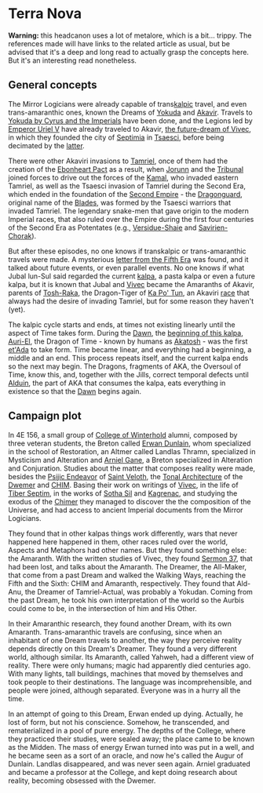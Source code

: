 <!-- @PageTitle: Terra Nova -->

# Terra Nova

**Warning:** this headcanon uses a lot of metalore, which is a bit... trippy. The references made will have links to the related article as usual, but be advised that it's a deep and long read to actually grasp the concepts here. But it's an interesting read nonetheless.

## General concepts
The Mirror Logicians were already capable of trans[kalpic](https://en.uesp.net/wiki/Lore:Kalpa) travel, and even trans-amaranthic ones, known the Dreams of [Yokuda](https://en.uesp.net/wiki/Lore:Yokuda) and [Akavir](https://en.uesp.net/wiki/Lore:Akavir). Travels to [Yokuda by Cyrus and the Imperials](https://www.imperial-library.info/content/tiber-septim%E2%80%99s-sword-meeting-cyrus-restless) have been done, and the Legions led by [Emperor Uriel V](https://uesp.net/wiki/Lore:Uriel_V) have already traveled to Akavir, [the future-dream of Vivec](http://c0da.es), in which they founded the city of [Septimia](https://en.uesp.net/wiki/Lore:Septimia) in [Tsaesci](https://en.uesp.net/wiki/Lore:Tsaesci_(place)), before being decimated by the [latter](https://en.uesp.net/wiki/Lore:Tsaesci_(race)).

There were other Akaviri invasions to [Tamriel](https://en.uesp.net/wiki/Lore:Tamriel), once of them had the creation of the [Ebonheart Pact](https://uesp.net/wiki/Lore:Ebonheart_Pact) as a result, when [Jorunn](https://en.uesp.net/wiki/Lore:Jorunn) and the [Tribunal](https://en.uesp.net/wiki/Lore:Gods_T#Tribunal) joined forces to drive out the forces of the [Kamal](https://uesp.net/wiki/Lore:Kamal), who invaded eastern Tamriel, as well as the Tsaesci invasion of Tamriel during the Second Era, which ended in the foundation of the [Second Empire](https://en.uesp.net/wiki/Lore:Second_Empire) - the [Dragonguard](https://uesp.net/wiki/Lore:Dragonguard), original name of the [Blades](https://uesp.net/wiki/Lore:Blades), was formed by the Tsaesci warriors that invaded Tamriel. The legendary snake-men that gave origin to the modern Imperial races, that also ruled over the Empire during the first four centuries of the Second Era as Potentates (e.g., [Versidue-Shaie](https://uesp.net/wiki/Lore:Versidue-Shaie) and [Savirien-Chorak](https://uesp.net/wiki/Lore:Savirien-Chorak)).

But after these episodes, no one knows if transkalpic or trans-amaranthic travels were made. A mysterious [letter from the Fifth Era](https://www.c0da.es/t/loveletter) was found, and it talked about future events, or even parallel events. No one knows if what Jubal lun-Sul said regarded the current [kalpa](https://en.uesp.net/wiki/Lore:Kalpa), a pasta kalpa or even a future kalpa, but it is known that Jubal and [Vivec](https://uesp.net/wiki/Lore:Vivec) became the Amaranths of Akavir, parents of [Tosh-Raka](https://uesp.net/wiki/Lore:Tosh_Raka), the Dragon-Tiger of [Ka Po' Tun](https://uesp.net/wiki/Lore:Ka_Po'_Tun(place)), an Akaviri [race](https://uesp.net/wiki/Lore:Ka_Po'_Tun(race)) that always had the desire of invading Tamriel, but for some reason they haven't (yet).

The kalpic cycle starts and ends, at times not existing linearly until the aspect of Time takes form. During the [Dawn](https://uesp.net/wiki/Lore:The_Monomyth), the [beginning of this kalpa](https://en.uesp.net/wiki/Lore:The_Annotated_Anuad), [Auri-El](https://en.uesp.net/wiki/Lore:Auri-El), the Dragon of Time - known by humans as [Akatosh](https://en.uesp.net/wiki/Lore:Akatosh) -  was the first [et'Ada](https://en.uesp.net/wiki/Lore:Gods) to take form. Time became linear, and everything had a beginning, a middle and an end. This process repeats itself, and the current kalpa ends so the next may begin. The Dragons, fragments of AKA, the Oversoul of Time, know this, and, together with the Jills, correct temporal defects until [Alduin](https://en.uesp.net/wiki/Lore:Alduin), the part of AKA that consumes the kalpa, eats everything in existence so that the [Dawn](https://en.uesp.net/wiki/Lore:Dawn_Era) begins again.

## Campaign plot
In 4E 156, a small group of [College of Winterhold](https://en.uesp.net/wiki/Lore:College_of_Winterhold) alumni, composed by three veteran students, the Breton called [Erwan Dunlain](https://en.uesp.net/wiki/Lore:Augur_of_Dunlain), whom specialized in the school of Restoration, an Altmer called Landlas Thramn, specialized in Mysticism and Alteration and [Arniel Gane](https://en.uesp.net/wiki/Lore:Arniel_Gane), a Breton specialized in Alteration and Conjuration. Studies about the matter that composes reality were made, besides the [Psijic Endeavor](https://en.uesp.net/wiki/Lore:Psijic_Endeavor) of [Saint Veloth](https://en.uesp.net/wiki/Lore:Saint_Veloth), the [Tonal Architecture](https://en.uesp.net/wiki/Lore:Tonal_Architecture) of the [Dwemer](https://en.uesp.net/wiki/Lore:Dwemer) and [CHIM](https://en.uesp.net/wiki/Lore:CHIM). Basing their work on writings of [Vivec](https://en.uesp.net/wiki/Lore:Vivec), in the life of [Tiber Septim](https://en.uesp.net/wiki/Lore:Tiber_Septim), in the works of [Sotha Sil](https://en.uesp.net/wiki/Lore:Sotha_Sil) and [Kagrenac](https://en.uesp.net/wiki/Lore:Kagrenac), and studying the exodus of the [Chimer](https://en.uesp.net/wiki/Lore:Chimer) they managed to discover the the composition of the Universe, and had access to ancient Imperial documents from the Mirror Logicians.

They found that in other kalpas things work differently, wars that never happened here happened in them, other races ruled over the world, Aspects and Metaphors had other names. But they found something else: the Amaranth. With the written studies of Vivec, they found [Sermon 37](https://en.uesp.net/wiki/Lore:36_Lessons_of_Vivec,_Sermon_37), that had been lost, and talks about the Amaranth. The Dreamer, the All-Maker, that come from a past Dream and walked the Walking Ways, reaching the Fifth and the Sixth: CHIM and Amaranth, respectively. They found that Ald-Anu, the Dreamer of Tamriel-Actual, was probably a Yokudan. Coming from the past Dream, he took his own interpretation of the world so the Aurbis could come to be, in the intersection of him and His Other.

In their Amaranthic research, they found another Dream, with its own Amaranth. Trans-amaranthic travels are confusing, since when an inhabitant of one Dream travels to another, the way they perceive reality depends directly on this Dream's Dreamer. They found a very different world, although similar. Its Amaranth, called Yahweh, had a different view of reality. There were only humans; magic had apparently died centuries ago. With many lights, tall buildings, machines that moved by themselves and took people to their destinations. The language was incomprehensible, and people were joined, although separated. Everyone was in a hurry all the time.

In an attempt of going to this Dream, Erwan ended up dying. Actually, he lost of form, but not his conscience. Somehow, he transcended, and rematerialized in a pool of pure energy. The depths of the College, where they practiced their studies, were sealed away; the place came to be known as the Midden. The mass of energy Erwan turned into was put in a well, and he became seen as a sort of an oracle, and now he's called the Augur of Dunlain. Landlas disappeared, and was never seen again. Arniel graduated and became a professor at the College, and kept doing research about reality, becoming obsessed with the Dwemer.